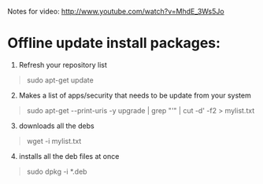 Notes for video: http://www.youtube.com/watch?v=MhdE_3Ws5Jo

# Offline update install packages:
1) Refresh your repository list
> sudo apt-get update

2) Makes a list of apps/security that needs to be update from your system
> sudo apt-get --print-uris -y upgrade | grep "'" | cut -d\' -f2 > mylist.txt


3) downloads all the debs
> wget -i mylist.txt

4) installs all the deb files at once
> sudo dpkg -i *.deb

